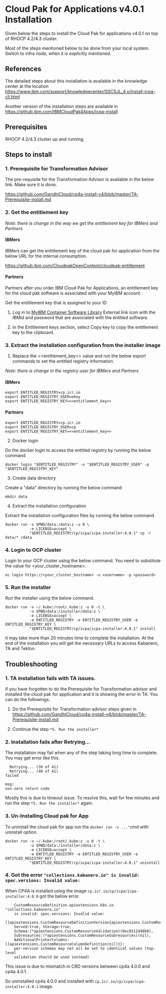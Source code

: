 # Cloud Pak for Applications v4.0.1 Installation

Given below the steps to install the Cloud Pak for applications v4.0.1 on top of RHOCP 4.2/4.3 cluster.

Most of the steps mentioned below to be done from your local system. Switch to infra node, when it is explicitly mentioned.

## References

The detailed steps about this installation is available in the knowledge center at the location https://www.ibm.com/support/knowledgecenter/SSCSJL_4.x/install-icpa-cli.html

Another version of the installation steps are available in https://github.ibm.com/IBMCloudPak4Apps/icpa-install

## Prerequisites

RHOCP 4.2/4.3 cluster up and running. 

## Steps to install

### 1. Prerequisite for Transformation Advisor

The pre-requisite for the Transformation Advisor is available in the below link. Make sure it is done.

https://github.com/GandhiCloud/cp4a-install-v4/blob/master/TA-Prerequisite-install.md

### 2. Get the entitlement key

*Note: there is change in the way we get the entitlement key for IBMers and Partners*

#### IBMers

IBMers can get the entitlement key of the cloud pak for application from the below URL for the internal consumption.

https://github.ibm.com/CloudpakOpenContent/cloudpak-entitlement

#### Partners

Partners after you order IBM Cloud Pak for Applications, an entitlement key for the cloud pak software is associated with your MyIBM account.

Get the entitlement key that is assigned to your ID

1. Log in to [MyIBM Container Software Library](https://myibm.ibm.com/products-services/containerlibrary)  External link icon with the IBMid and password that are associated with the entitled software.

2. In the Entitlement keys section, select Copy key to copy the entitlement key to the clipboard.

### 3. Extract the installation configuration from the installer image

1. Replace the <<entitlement_key>> value and run the below export commands to set the entitled registry information.

*Note: there is change in the registry user for IBMers and Partners*

#### IBMers
```
export ENTITLED_REGISTRY=cp.icr.io
export ENTITLED_REGISTRY_USER=ekey
export ENTITLED_REGISTRY_KEY=<<entitlement_key>>
```

#### Partners
```
export ENTITLED_REGISTRY=cp.icr.io
export ENTITLED_REGISTRY_USER=cp
export ENTITLED_REGISTRY_KEY=<<entitlement_key>>
```

2. Docker login 

Do the docker login to access the entitled registry by running the below command

```
docker login "$ENTITLED_REGISTRY" -u "$ENTITLED_REGISTRY_USER" -p "$ENTITLED_REGISTRY_KEY"

```

3. Create data directory

Create a "data" directory by running the below command

```
mkdir data
```

4. Extract the installation configuration

Extract the installation configuration files by running the below command 

```
docker run -v $PWD/data:/data:z -u 0 \
           -e LICENSE=accept \
           "$ENTITLED_REGISTRY/cp/icpa/icpa-installer:4.0.1" cp -r data/* /data
```

### 4. Login to OCP cluster

Login to your OCP cluster using the below command. You need to substitute the value for <your_cluster_hostname>.

```
oc login https://<your_cluster_hostname> -u <username> -p <password>
```

### 5. Run the installer

Run the installer using the below command. 

```
docker run -v ~/.kube:/root/.kube:z -u 0 -t \
           -v $PWD/data:/installer/data:z \
           -e LICENSE=accept \
           -e ENTITLED_REGISTRY -e ENTITLED_REGISTRY_USER -e ENTITLED_REGISTRY_KEY \
           "$ENTITLED_REGISTRY/cp/icpa/icpa-installer:4.0.1" install
```

It may take more than 20 minutes time to complete the installation. At the end of the installation you will get the necessary URLs to access Kabanero, TA and Tekton.

## Troubleshooting

### 1. TA installation fails with TA issues.

if you have forgotten to do the Prerequisite for Transformation advisor and installed the cloud pak for application and it is showing the error in TA. You can do the followings.

1. Do the Prerequisite for Transformation advisor steps given in https://github.com/GandhiCloud/cp4a-install-v4/blob/master/TA-Prerequisite-install.md

2. Continue the step `*5. Run the installer*`

### 2. Installation fails after Retrying... 

The installation may fail when any of the step taking long time to complete. You may get error like this.
```
  Retrying... (39 of 41)
  Retrying... (40 of 41)
failed

msg: 
non-zero return code
```

Mostly this is due to timeout issue. To resolve this, wait for few minutes and run the step  `*5. Run the installer*` again.

### 3. Un-Installing Cloud pak for App

To uninstall the cloud pak for app run the `docker run -v ..."`cmd with uninstall option.
```
docker run -v ~/.kube:/root/.kube:z -u 0 -t \
           -v $PWD/data:/installer/data:z \
           -e LICENSE=accept \
           -e ENTITLED_REGISTRY -e ENTITLED_REGISTRY_USER -e ENTITLED_REGISTRY_KEY \
           "$ENTITLED_REGISTRY/cp/icpa/icpa-installer:4.0.1" uninstall
```

### 4. Got the error `"collections.kabanero.io" is invalid: spec.versions: Invalid value:`

When CP4A is installed using the image `cp.icr.io/cp/icpa/icpa-installer:4.0.0` got the below error.

```
    CustomResourceDefinition.apiextensions.k8s.io "collections.kabanero.io"
    is invalid: spec.versions: Invalid value:
    []apiextensions.CustomResourceDefinitionVersion{apiextensions.CustomResourceDefinitionVersion{Name:"v1alpha1",
    Served:true, Storage:true,
    Schema:(*apiextensions.CustomResourceValidation)(0xc0312d48b0),
    Subresources:(*apiextensions.CustomResourceSubresources)(nil),
    AdditionalPrinterColumns:[]apiextensions.CustomResourceColumnDefinition(nil)}}:
    per-version schemas may not all be set to identical values (top-level
    validation should be used instead)
```

This issue is due to mismatch in CRD versions between cp4a 4.0.0 and cp4a 4.0.1. 

So uninstalled cp4a 4.0.0 and installed with `cp.icr.io/cp/icpa/icpa-installer:4.0.1` image.